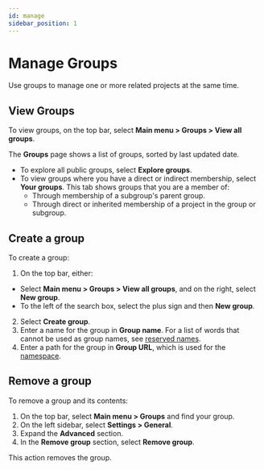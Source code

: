 ```yaml
---
id: manage
sidebar_position: 1
---
```


# Manage Groups

Use groups to manage one or more related projects at the same time.

## View Groups

To view groups, on the top bar, select **Main menu > Groups > View all groups**.

The **Groups** page shows a list of groups, sorted by last updated date.
* To explore all public groups, select **Explore groups**.
* To view groups where you have a direct or indirect membership, select **Your groups**. This tab shows groups that you are a member of:
  * Through membership of a subgroup's parent group.
  * Through direct or inherited membership of a project in the group or subgroup.

## Create a group

To create a group:
1. On the top bar, either:
  * Select **Main menu > Groups > View all groups**, and on the right, select **New group**.
  * To the left of the search box, select the plus sign and then **New group**.
2. Select **Create group**.
3. Enter a name for the group in **Group name**. For a list of words that cannot be used as group names, see [reserved names](../../project/reserved_names).
4. Enter a path for the group in **Group URL**, which is used for the [namespace](../namespaces).

## Remove a group

To remove a group and its contents:
1. On the top bar, select **Main menu > Groups** and find your group.
2. On the left sidebar, select **Settings > General**.
3. Expand the **Advanced** section.
4. In the **Remove group** section, select **Remove group**.

This action removes the group.
